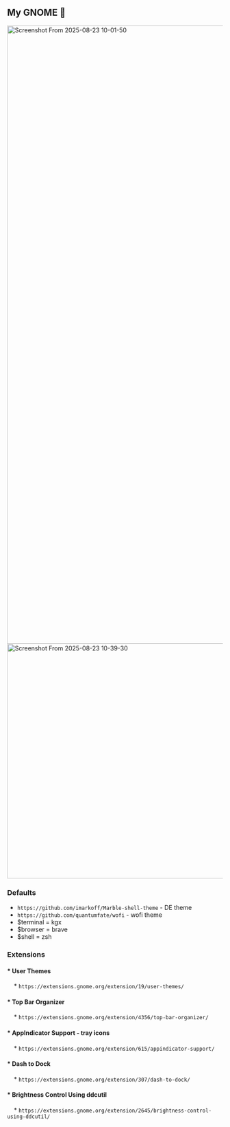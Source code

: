 ## My GNOME 🐧



<img width="2560" height="1440" alt="Screenshot From 2025-08-23 10-01-50" src="https://github.com/user-attachments/assets/47f126eb-4299-4271-936d-e72f474a2b46" />

<img width="745" height="547" alt="Screenshot From 2025-08-23 10-39-30" src="https://github.com/user-attachments/assets/ca711bd7-891a-4463-83eb-3458a0a4423b" />


### Defaults
 * `https://github.com/imarkoff/Marble-shell-theme` - DE theme
 * `https://github.com/quantumfate/wofi` - wofi theme
 * $terminal = kgx
 * $browser = brave
 * $shell = zsh


### Extensions

#### * **User Themes**


    * `https://extensions.gnome.org/extension/19/user-themes/`



#### * **Top Bar Organizer**

    * `https://extensions.gnome.org/extension/4356/top-bar-organizer/`



#### * **AppIndicator Support - tray icons**


    * `https://extensions.gnome.org/extension/615/appindicator-support/`



#### * **Dash to Dock**

    * `https://extensions.gnome.org/extension/307/dash-to-dock/`



#### * **Brightness Control Using ddcutil**

    * `https://extensions.gnome.org/extension/2645/brightness-control-using-ddcutil/`

   

